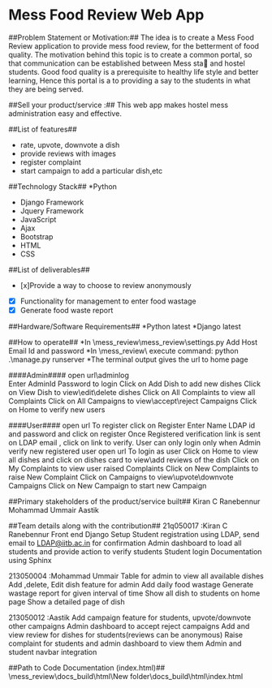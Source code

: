 Mess Food Review Web App
========================
 
##Problem Statement or Motivation:##
The idea is to create a Mess Food Review application to provide
mess food review, for the betterment of food quality.
The motivation behind this topic is to create a common portal, so
that communication can be established between Mess sta and
hostel students.
Good food quality is a prerequisite to healthy life style and better
learning, Hence this portal is a to providing a say to the students
in what they are being served.


##Sell your product/service :##
This web app makes hostel mess administration easy and effective.

##List of features##
* rate, upvote, downvote a dish
* provide reviews with images
* register complaint
* start campaign to add a particular dish,etc

##Technology Stack##
*Python
* Django Framework
* Jquery Framework
* JavaScript
* Ajax
* Bootstrap
* HTML
* CSS

##List of deliverables## 
- [x]Provide a way to choose to review anonymously
- [x] Functionality for management to enter food wastage
- [x] Generate food waste report

##Hardware/Software Requirements##
*Python latest
*Django latest


##How to operate##
*In \mess_review\mess_review\settings.py Add Host Email Id and password
*In \mess_review\ execute command: python .\manage.py runserver
*The terminal output gives the url to home page

####Admin####
open url\adminlog\
Enter AdminId Password to login
Click on Add Dish to add new dishes
Click on View Dish to view\edit\delete dishes
Click on All Complaints to view all Complaints
Click on All Campaigns to view\accept\reject Campaigns 
Click on Home to verify new users

####User####
open url To register click on Register
Enter Name LDAP id and password and click on register
Once Registered verification link is sent on LDAP email , click on link to verify.
User can only login only when Admin verify new registered user
open url To login as user
Click on Home to view all dishes and click on dishes card to view\add reviews of the dish
Click on My Complaints to view user raised Complaints
Click on New Complaints to raise New Complaint
Click on Campaigns to view\upvote\downvote Campaigns 
Click on New Campaign to start new Campaign

##Primary stakeholders of the product/service built##
Kiran C Ranebennur
Mohammad Ummair
Aastik 

##Team details along with the contribution##
21q050017 :Kiran C Ranebennur
Front end
Django Setup
Student registration using LDAP, send email to LDAP@iitb.ac.in for confirmation
Admin dashboard to load all students and provide action to verify students 
Student login 
Documentation using Sphinx

213050004 :Mohammad Ummair
Table for admin to view all available dishes
Add ,delete, Edit dish feature for admin
Add daily food wastage 
Generate wastage report for given interval of time
Show all dish to students on home page
Show a detailed page of dish

213050012 :Aastik
Add campaign feature for students, upvote/downvote other campaigns
Admin dashboard to accept reject campaigns
Add and view review for dishes for students(reviews can be anonymous)
Raise complaint for students and admin dashboard to view them
Admin and student navbar integration


##Path to Code Documentation (index.html)##
\mess_review\docs\_build\html\New folder\docs\_build\html\index.html



